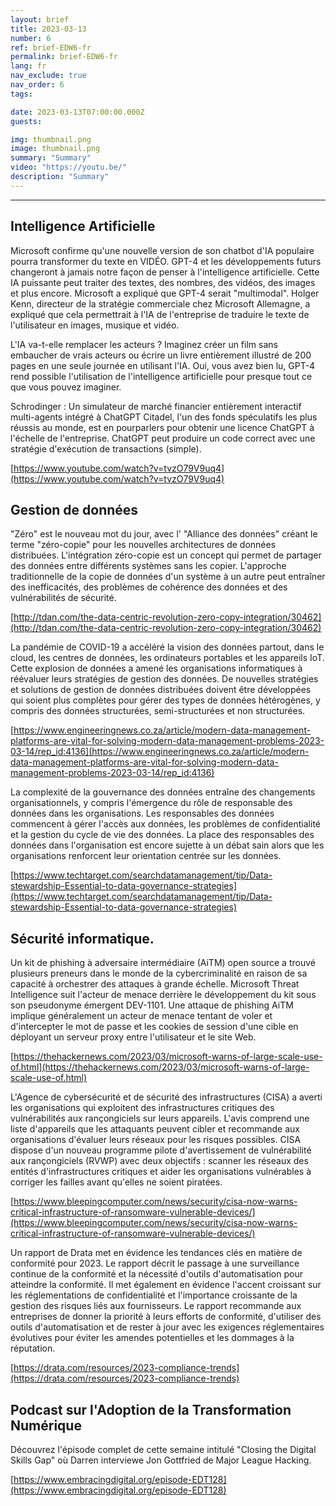 ```yaml
---
layout: brief
title: 2023-03-13
number: 6
ref: brief-EDW6-fr
permalink: brief-EDW6-fr
lang: fr
nav_exclude: true
nav_order: 6
tags:

date: 2023-03-13T07:00:00.000Z
guests:

img: thumbnail.png
image: thumbnail.png
summary: "Summary"
video: "https://youtu.be/"
description: "Summary"
---
```






---

## Intelligence Artificielle

Microsoft confirme qu'une nouvelle version de son chatbot d'IA populaire pourra transformer du texte en VIDÉO. GPT-4 et les développements futurs changeront à jamais notre façon de penser à l'intelligence artificielle. Cette IA puissante peut traiter des textes, des nombres, des vidéos, des images et plus encore. Microsoft a expliqué que GPT-4 serait "multimodal". Holger Kenn, directeur de la stratégie commerciale chez Microsoft Allemagne, a expliqué que cela permettrait à l'IA de l'entreprise de traduire le texte de l'utilisateur en images, musique et vidéo.

L'IA va-t-elle remplacer les acteurs ? Imaginez créer un film sans embaucher de vrais acteurs ou écrire un livre entièrement illustré de 200 pages en une seule journée en utilisant l'IA. Oui, vous avez bien lu, GPT-4 rend possible l'utilisation de l'intelligence artificielle pour presque tout ce que vous pouvez imaginer.

Schrodinger : Un simulateur de marché financier entièrement interactif multi-agents intégré à ChatGPT Citadel, l'un des fonds spéculatifs les plus réussis au monde, est en pourparlers pour obtenir une licence ChatGPT à l'échelle de l'entreprise. ChatGPT peut produire un code correct avec une stratégie d'exécution de transactions (simple).

[https://www.youtube.com/watch?v=tvzO79V9uq4](https://www.youtube.com/watch?v=tvzO79V9uq4)

## Gestion de données

"Zéro" est le nouveau mot du jour, avec l' "Alliance des données" créant le terme "zéro-copie" pour les nouvelles architectures de données distribuées. L'intégration zéro-copie est un concept qui permet de partager des données entre différents systèmes sans les copier. L'approche traditionnelle de la copie de données d'un système à un autre peut entraîner des inefficacités, des problèmes de cohérence des données et des vulnérabilités de sécurité.

[http://tdan.com/the-data-centric-revolution-zero-copy-integration/30462](http://tdan.com/the-data-centric-revolution-zero-copy-integration/30462)

La pandémie de COVID-19 a accéléré la vision des données partout, dans le cloud, les centres de données, les ordinateurs portables et les appareils IoT. Cette explosion de données a amené les organisations informatiques à réévaluer leurs stratégies de gestion des données. De nouvelles stratégies et solutions de gestion de données distribuées doivent être développées qui soient plus complètes pour gérer des types de données hétérogènes, y compris des données structurées, semi-structurées et non structurées.

[https://www.engineeringnews.co.za/article/modern-data-management-platforms-are-vital-for-solving-modern-data-management-problems-2023-03-14/rep_id:4136](https://www.engineeringnews.co.za/article/modern-data-management-platforms-are-vital-for-solving-modern-data-management-problems-2023-03-14/rep_id:4136)

La complexité de la gouvernance des données entraîne des changements organisationnels, y compris l'émergence du rôle de responsable des données dans les organisations. Les responsables des données commencent à gérer l'accès aux données, les problèmes de confidentialité et la gestion du cycle de vie des données. La place des responsables des données dans l'organisation est encore sujette à un débat sain alors que les organisations renforcent leur orientation centrée sur les données.

[https://www.techtarget.com/searchdatamanagement/tip/Data-stewardship-Essential-to-data-governance-strategies](https://www.techtarget.com/searchdatamanagement/tip/Data-stewardship-Essential-to-data-governance-strategies)

## Sécurité informatique.

Un kit de phishing à adversaire intermédiaire (AiTM) open source a trouvé plusieurs preneurs dans le monde de la cybercriminalité en raison de sa capacité à orchestrer des attaques à grande échelle. Microsoft Threat Intelligence suit l'acteur de menace derrière le développement du kit sous son pseudonyme émergent DEV-1101. Une attaque de phishing AiTM implique généralement un acteur de menace tentant de voler et d'intercepter le mot de passe et les cookies de session d'une cible en déployant un serveur proxy entre l'utilisateur et le site Web.

[https://thehackernews.com/2023/03/microsoft-warns-of-large-scale-use-of.html](https://thehackernews.com/2023/03/microsoft-warns-of-large-scale-use-of.html)

L'Agence de cybersécurité et de sécurité des infrastructures (CISA) a averti les organisations qui exploitent des infrastructures critiques des vulnérabilités aux rançongiciels sur leurs appareils. L'avis comprend une liste d'appareils que les attaquants peuvent cibler et recommande aux organisations d'évaluer leurs réseaux pour les risques possibles. CISA dispose d'un nouveau programme pilote d'avertissement de vulnérabilité aux rançongiciels (RVWP) avec deux objectifs : scanner les réseaux des entités d'infrastructures critiques et aider les organisations vulnérables à corriger les failles avant qu'elles ne soient piratées.

[https://www.bleepingcomputer.com/news/security/cisa-now-warns-critical-infrastructure-of-ransomware-vulnerable-devices/](https://www.bleepingcomputer.com/news/security/cisa-now-warns-critical-infrastructure-of-ransomware-vulnerable-devices/)

Un rapport de Drata met en évidence les tendances clés en matière de conformité pour 2023. Le rapport décrit le passage à une surveillance continue de la conformité et la nécessité d'outils d'automatisation pour atteindre la conformité. Il met également en évidence l'accent croissant sur les réglementations de confidentialité et l'importance croissante de la gestion des risques liés aux fournisseurs. Le rapport recommande aux entreprises de donner la priorité à leurs efforts de conformité, d'utiliser des outils d'automatisation et de rester à jour avec les exigences réglementaires évolutives pour éviter les amendes potentielles et les dommages à la réputation.

[https://drata.com/resources/2023-compliance-trends](https://drata.com/resources/2023-compliance-trends)

## Podcast sur l'Adoption de la Transformation Numérique

Découvrez l'épisode complet de cette semaine intitulé "Closing the Digital Skills Gap" où Darren interviewe Jon Gottfried de Major League Hacking.

[https://www.embracingdigital.org/episode-EDT128](https://www.embracingdigital.org/episode-EDT128)


